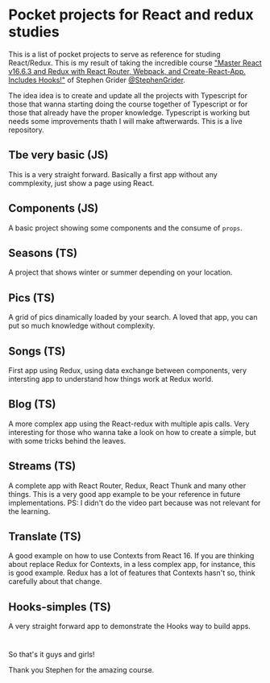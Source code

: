 # Pocket projects for React and redux studies

This is a list of pocket projects to serve as reference for studing React/Redux. This is my result of taking the incredible course ["Master React v16.6.3 and Redux with React Router, Webpack, and Create-React-App. Includes Hooks!"](https://www.udemy.com/course/react-redux) of Stephen Grider [@StephenGrider](https://github.com/StephenGrider).

The idea idea is to create and update all the projects with Typescript for those that wanna starting doing the course together of Typescript or for those that already have the proper knowledge. Typescript is working but needs some improvements thath I will make aftwerwards. This is a live repository.

## Tbe very basic (JS)
This is a very straight forward. Basically a first app without any commplexity, just show a page using React.

## Components (JS)
A basic project showing some components and the consume of `props`.

## Seasons (TS)
A project that shows winter or summer depending on your location.

## Pics (TS)
A grid of pics dinamically loaded by your search. A loved that app, you can put so much knowledge without complexity.

## Songs (TS)
First app using Redux, using data exchange between components, very intersting app to understand how things work at Redux world.

## Blog (TS)
A more complex app using the React-redux with multiple apis calls. Very interesting for those who wanna take a look on how to create a simple, but with some tricks behind the leaves.

## Streams (TS)
A complete app with React Router, Redux, React Thunk and many other things. This is a very good app example to be your reference in future implementations. PS: I didn't do the video part because was not relevant for the learning.

## Translate (TS)
A good example on how to use Contexts from React 16. If you are thinking about replace Redux for Contexts, in a less complex app, for instance, this is good example. Redux has a lot of features that Contexts hasn't so, think carefully about that change.

## Hooks-simples (TS)
A very straight forward app to demonstrate the Hooks way to build apps.

#
So that's it guys and girls!

Thank you Stephen for the amazing course.

